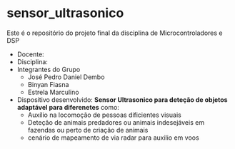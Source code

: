 # sensor_ultrasonico
Este é o repositório do projeto final da disciplina de Microcontroladores e DSP

* Docente:
* Disciplina:
* Integrantes do Grupo
    - José Pedro Daniel Dembo
    - Binyan Fiasna
    - Estrela Marculino
* Dispositivo desenvolvido: **Sensor Ultrasonico para deteção de objetos adaptável para diferenetes** como:
  - Auxílio na locomoção de pessoas dificientes visuais
  - Deteção de animais predadores ou animais indesejáveis em fazendas ou perto de criação de animais
  - cenário de mapeamento de via radar para auxilio em voos 
